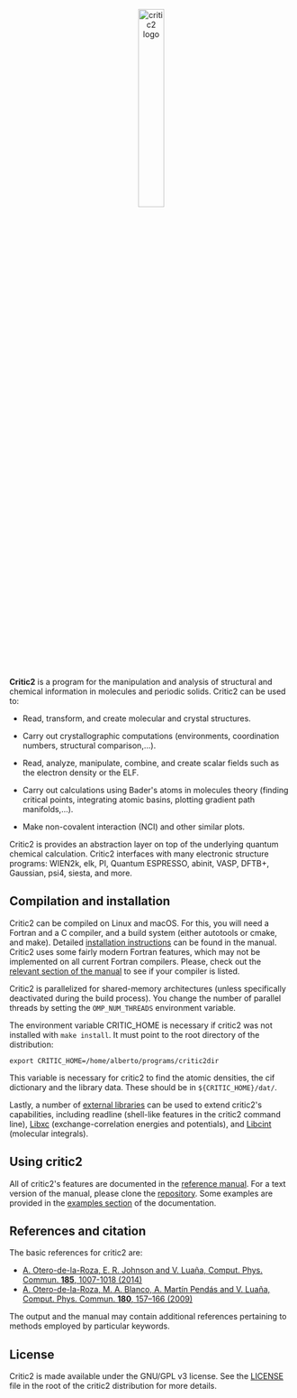 <p align="center">
  <img src="https://github.com/aoterodelaroza/critic2/blob/master/dat/logo/critic2_logo-big-with-letters.png?raw=true" alt="critic2 logo" height="30%" width="30%"/>
</p>

**Critic2** is a program for the manipulation and analysis of structural
and chemical information in molecules and periodic solids. Critic2 can
be used to:

* Read, transform, and create molecular and crystal structures.

* Carry out crystallographic computations (environments, coordination
  numbers, structural comparison,...).

* Read, analyze, manipulate, combine, and create scalar fields such as
  the electron density or the ELF.

* Carry out calculations using Bader's atoms in molecules theory
  (finding critical points, integrating atomic basins, plotting
  gradient path manifolds,...).

* Make non-covalent interaction (NCI) and other similar plots.

Critic2 is provides an abstraction layer on top of the underlying
quantum chemical calculation. Critic2 interfaces with many electronic
structure programs: WIEN2k, elk, PI, Quantum ESPRESSO, abinit, VASP,
DFTB+, Gaussian, psi4, siesta, and more.

## Compilation and installation

Critic2 can be compiled on Linux and macOS. For this, you
will need a Fortran and a C compiler, and a build system (either
autotools or cmake, and make). Detailed
[installation instructions](https://aoterodelaroza.github.io/critic2/installation/)
can be found in the manual. Critic2 uses some fairly modern Fortran
features, which may not be implemented on all current Fortran
compilers. Please, check out the
[relevant section of the manual](https://aoterodelaroza.github.io/critic2/installation/#whichcompilerswork)
to see if your compiler is listed.

Critic2 is parallelized for shared-memory architectures (unless
specifically deactivated during the build process). You change the
number of parallel threads by setting the <code>OMP_NUM_THREADS</code>
environment variable.

The environment variable CRITIC_HOME is necessary if critic2 was not
installed with `make install`. It must point to the root directory of
the distribution:

	export CRITIC_HOME=/home/alberto/programs/critic2dir

This variable is necessary for critic2 to find the atomic densities,
the cif dictionary and the library data. These should be in
`${CRITIC_HOME}/dat/`.

Lastly, a number of
[external libraries](https://aoterodelaroza.github.io/critic2/installation/#external-libraries)
can be used to extend critic2's capabilities, including readline
(shell-like features in the critic2 command line),
[Libxc](https://gitlab.com/libxc/libxc) (exchange-correlation energies
and potentials), and [Libcint](https://github.com/sunqm/libcint)
(molecular integrals).

## Using critic2

All of critic2's features are documented in the  [reference manual](https://aoterodelaroza.github.io/critic2/).
For a text version of the manual, please clone the [repository](https://github.com/aoterodelaroza/aoterodelaroza.github.io).
Some examples are provided in the [examples section](https://aoterodelaroza.github.io/critic2/examples/)
of the documentation.

## References and citation

The basic references for critic2 are:

* [A. Otero-de-la-Roza, E. R. Johnson and V. Luaña, Comput. Phys. Commun. **185**, 1007-1018 (2014)](http://dx.doi.org/10.1016/j.cpc.2013.10.026)
* [A. Otero-de-la-Roza, M. A. Blanco, A. Martín Pendás and V. Luaña, Comput. Phys. Commun. **180**, 157–166 (2009)](http://dx.doi.org/10.1016/j.cpc.2008.07.018)

The output and the manual may contain additional references pertaining
to methods employed by particular keywords.

## License

Critic2 is made available under the GNU/GPL v3 license. See the
[LICENSE](https://github.com/aoterodelaroza/critic2/blob/master/LICENSE)
file in the root of the critic2 distribution for more details.
